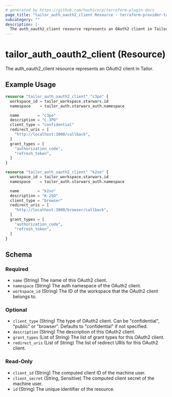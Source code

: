 ```yaml
---
# generated by https://github.com/hashicorp/terraform-plugin-docs
page_title: "tailor_auth_oauth2_client Resource - terraform-provider-tailor"
subcategory: ""
description: |-
  The auth_oauth2_client resource represents an OAuth2 client in Tailor.
---
```


# tailor_auth_oauth2_client (Resource)

The auth_oauth2_client resource represents an OAuth2 client in Tailor.

## Example Usage

```terraform
resource "tailor_auth_oauth2_client" "c3po" {
  workspace_id = tailor_workspace.starwars.id
  namespace    = tailor_auth.starwars_auth.namespace

  name        = "c3po"
  description = "C-3PO"
  client_type = "confidential"
  redirect_uris = [
    "http://localhost:3000/callback",
  ]
  grant_types = [
    "authorization_code",
    "refresh_token",
  ]
}

resource "tailor_auth_oauth2_client" "k2so" {
  workspace_id = tailor_workspace.starwars.id
  namespace    = tailor_auth.starwars_auth.namespace

  name        = "k2so"
  description = "K-2SO"
  client_type = "browser"
  redirect_uris = [
    "http://localhost:3000/browser/callback",
  ]
  grant_types = [
    "authorization_code",
    "refresh_token",
  ]
}
```

<!-- schema generated by tfplugindocs -->
## Schema

### Required

- `name` (String) The name of this OAuth2 client.
- `namespace` (String) The auth namespace of the OAuth2 client.
- `workspace_id` (String) The ID of the workspace that the OAuth2 client belongs to.

### Optional

- `client_type` (String) The type of OAuth2 client. Can be "confidential", "public" or "browser". Defaults to "confidential" if not specified.
- `description` (String) The description of this OAuth2 client.
- `grant_types` (List of String) The list of grant types for this OAuth2 client.
- `redirect_uris` (List of String) The list of redirect URIs for this OAuth2 client.

### Read-Only

- `client_id` (String) The computed client ID of the machine user.
- `client_secret` (String, Sensitive) The computed client secret of the machine user.
- `id` (String) The unique identifier of the resource.
